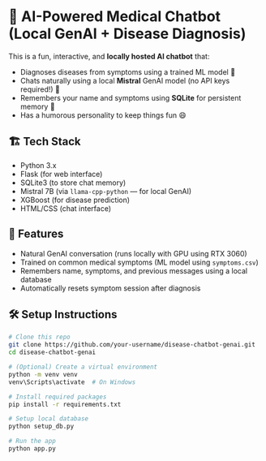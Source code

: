 # 🤖 AI-Powered Medical Chatbot (Local GenAI + Disease Diagnosis)

This is a fun, interactive, and **locally hosted AI chatbot** that:
- Diagnoses diseases from symptoms using a trained ML model 🧠
- Chats naturally using a local **Mistral** GenAI model (no API keys required!) 💬
- Remembers your name and symptoms using **SQLite** for persistent memory 🧷
- Has a humorous personality to keep things fun 😄

## 🏗 Tech Stack
- Python 3.x
- Flask (for web interface)
- SQLite3 (to store chat memory)
- Mistral 7B (via `llama-cpp-python` — for local GenAI)
- XGBoost (for disease prediction)
- HTML/CSS (chat interface)

## 🚀 Features
- Natural GenAI conversation (runs locally with GPU using RTX 3060)
- Trained on common medical symptoms (ML model using `symptoms.csv`)
- Remembers name, symptoms, and previous messages using a local database
- Automatically resets symptom session after diagnosis

## 🛠 Setup Instructions

```bash
# Clone this repo
git clone https://github.com/your-username/disease-chatbot-genai.git
cd disease-chatbot-genai

# (Optional) Create a virtual environment
python -m venv venv
venv\Scripts\activate  # On Windows

# Install required packages
pip install -r requirements.txt

# Setup local database
python setup_db.py

# Run the app
python app.py
